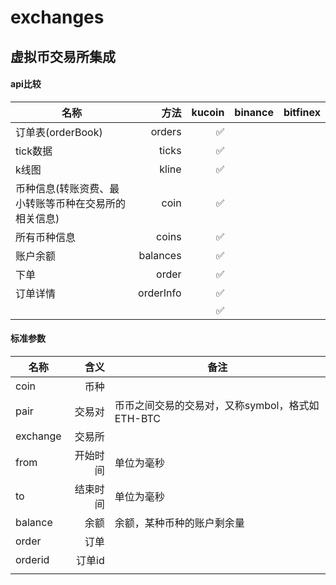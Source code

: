 # exchanges
## 虚拟币交易所集成

#### api比较
| 名称 | 方法  |  kucoin  | binance | bitfinex |
| --------   | -----:  |   -----:  |  :----: | --------   |
| 订单表(orderBook) | orders | ✅ |  |  |
| tick数据 | ticks | ✅ |  |  |
| k线图 | kline | ✅ |  |  |
| 币种信息(转账资费、最小转账等币种在交易所的相关信息) |coin | ✅ |  |  |
| 所有币种信息 | coins | ✅ | |  |
| 账户余额 | balances | ✅ | |  |
| 下单 | order | ✅ | |  |
| 订单详情 | orderInfo | ✅ | |  |
|  | | ✅ | |  |


#### 标准参数
| 名称 | 含义  | 备注  |
| --------   | -----:  | -----  |
| coin | 币种 |  |
| pair | 交易对 | 币币之间交易的交易对，又称symbol，格式如 ETH-BTC|
| exchange | 交易所 | |
| from| 开始时间| 单位为毫秒 |
| to| 结束时间| 单位为毫秒 |
| balance| 余额| 余额，某种币种的账户剩余量 |
| order| 订单|  |
| orderid | 订单id |  |
| | |  |

 
